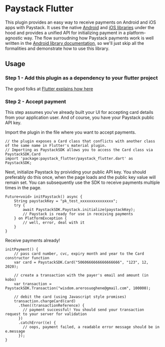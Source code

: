 # Paystack Flutter

This plugin provides an easy way to receive payments on Android and iOS apps with Paystack. It uses the native [Android](https://github.com/PaystackHQ/paystack-android) and [iOS libraries](https://github.com/PaystackHQ/paystack-ios) under the hood and provides a unified API for initializing payment in a platform-agnostic way. The flow surroudning how Paystack payments work is well written in the [Android library documentation](https://github.com/PaystackHQ/paystack-android), so we'll just skip all the formalities and demonstrate how to use this library.

## Usage

### Step 1 - Add this plugin as a dependency to your flutter project

The good folks at [Flutter explains how here](https://flutter.io/platform-plugins/)

### Step 2 - Accept payment

This step assumes you've already built your UI for accepting card details from your application user. And of course, you have your Paystack public API key.

Import the plugin in the file where you want to accept payments.

```
// the plugin exposes a Card class that conflicts with another class of the same name in Flutter's material plugin.
// Importing as PaystackSDK allows you to access the Card class via PaystackSDK.Card
import 'package:paystack_flutter/paystack_flutter.dart' as PaystackSDK;
```

Next, initialize Paystack by proividing your public API key. You should preferably do this once, when the page loads and the public key value will remain set. You can subsequently use the SDK to receive payments multiple times in the page.

```
Future<void> initPaystack() async {
    String paystackKey = "pk_test_xxxxxxxxxxxxxxx";
    try {
        await PaystackSDK.Paystack.initialize(paystackKey);
        // Paystack is ready for use in receiving payments
    } on PlatformException {
        // well, error, deal with it
    }
}
```

Receive payments already!

```
initPayment() {
    // pass card number, cvc, expiry month and year to the Card constructor function
    var card = PaystackSDK.Card("5060666666666666666", "123", 12, 2020);

    // create a transaction with the payer's email and amount (in kobo)
    var transaction = PaystackSDK.Transaction("wisdom.arerosuoghene@gmail.com", 100000);
    
    // debit the card (using Javascript style promises)
    transaction.chargeCard(card)
      .then((transactionReference) {
        // payment successful! You should send your transaction request to your server for validation
      })
      .catchError((e) {
        // oops, payment failed, a readable error message should be in e.message 
      });
}
```
